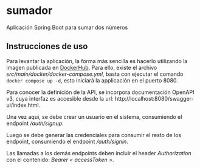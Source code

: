 # sumador
Aplicación Spring Boot para sumar dos números

## Instrucciones de uso

Para levantar la aplicación, la forma más sencilla es hacerlo utilizando la imagen publicada en [DockerHub](https://hub.docker.com/repository/docker/dcid/sumador). Para ello, existe el archivo *src/main/docker/docker-compose.yml*, basta con ejecutar el comando ``` docker compose up -d ```, esto iniciará la applicación en el puerto 8080.

Para conocer la definición de la API, se incorpora documentación OpenAPI v3, cuya interfaz es accesible desde la url: http://localhost:8080/swagger-ui/index.html. 

Una vez aqui, se debe crear un usuario en el sistema, consumiendo el endpoint */auth/signup*. 

Luego se debe generar las credenciales para consumir el resto de los endpoint, consumiendo el endpoint */auth/signin*.

Las llamadas a los demás endpoints deben incluir el header *Authorization* con el contenido: *Bearer < accessToken >*.

